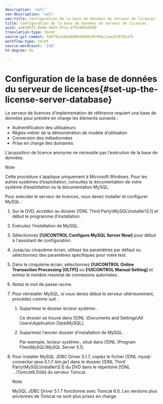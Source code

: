 ```yaml
---
description: 'null'
seo-description: 'null'
seo-title: Configuration de la base de données du serveur de licences
title: Configuration de la base de données du serveur de licences
uuid: aa6185f2-8e9d-4b65-971a-b7534d910580
translation-type: tm+mt
source-git-commit: 1b9792a10ad606b99b6639799ac2aacb707b2af5
workflow-type: tm+mt
source-wordcount: '219'
ht-degree: 0%

---
```



# Configuration de la base de données du serveur de licences{#set-up-the-license-server-database}

Le serveur de licences d’implémentation de référence requiert une base de données pour prendre en charge les éléments suivants :

* Authentification des utilisateurs
* Règles métier de la démonstration de modèle d’utilisation
* Conversion des métadonnées
* Prise en charge des domaines

L’acquisition de licence anonyme ne nécessite pas l’exécution de la base de données.

>[!NOTE]
>
>Cette procédure s&#39;applique uniquement à Microsoft Windows. Pour les autres systèmes d’exploitation, consultez la documentation de votre système d’exploitation ou la documentation MySQL.

Pour exécuter le serveur de licences, vous devez installer et configurer MySQL :

1. Sur le DVD, accédez au dossier [!DNL Third Party\MySQL\Installer\5.1] et début le programme d’installation.
1. Exécutez l’installation de MySQL.
1. Sélectionnez **[!UICONTROL Configure MySQL Server Now]** pour début à l&#39;assistant de configuration.
1. Jusqu’au cinquième écran, utilisez les paramètres par défaut ou sélectionnez des paramètres spécifiques pour votre test.
1. Dans le cinquième écran, sélectionnez **[!UICONTROL Online Transaction Processing (OLTP)]** ou **[!UICONTROL Manual Setting]** et entrez le nombre maximal de connexions autorisées.
1. Notez le mot de passe racine.
1. Pour réinstaller MySQL, si vous devez début le serveur ultérieurement, procédez comme suit :
   1. Supprimez le dossier *lecteur système:*.

      Ce dossier se trouve dans [!DNL \Documents and Settings\All Users\Application Data\MySQL].
   1. Supprimez l’ancien dossier d’installation de MySQL.

      Par exemple, *lecteur système:*, situé dans [!DNL \Program Files\MySQL\MySQL Server 5.1].
1. Pour installer MySQL JDBC Driver 5.1.7, copiez le fichier [!DNL mysql-connector-java-5.1.7-bin.jar] dans le dossier [!DNL Third Party\MySQL\Installer\5.1] du DVD dans le répertoire [!DNL ...\Tomcat6.0\lib] du serveur Tomcat.

   >[!NOTE]
   >
   >MySQL JDBC Driver 5.1.7 fonctionne avec Tomcat 6.0. Les versions plus anciennes de Tomcat ne sont plus prises en charge.

